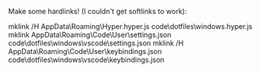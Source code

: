 Make some hardlinks! (I couldn't get softlinks to work):

mklink /H AppData\Roaming\Hyper\.hyper.js code\dotfiles\windows\.hyper.js
mklink AppData\Roaming\Code\User\settings.json code\dotfiles\windows\vscode\settings.json
mklink /H AppData\Roaming\Code\User\keybindings.json code\dotfiles\windows\vscode\keybindings.json
